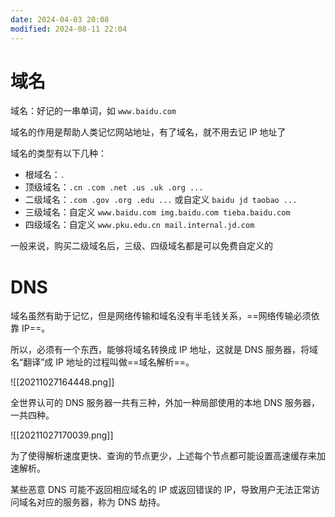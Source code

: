 ```yaml
---
date: 2024-04-03 20:08
modified: 2024-08-11 22:04
---
```


# 域名

域名：好记的一串单词，如 `www.baidu.com`

域名的作用是帮助人类记忆网站地址，有了域名，就不用去记 IP 地址了

域名的类型有以下几种：

- 根域名：`.`
- 顶级域名：`.cn .com .net .us .uk .org ...`
- 二级域名：`.com .gov .org .edu ...` 或自定义 `baidu jd taobao ...`
- 三级域名：自定义 `www.baidu.com img.baidu.com tieba.baidu.com`
- 四级域名：自定义 `www.pku.edu.cn mail.internal.jd.com`

一般来说，购买二级域名后，三级、四级域名都是可以免费自定义的

# DNS

域名虽然有助于记忆，但是网络传输和域名没有半毛钱关系，==网络传输必须依靠 IP==。

所以，必须有一个东西，能够将域名转换成 IP 地址，这就是 DNS 服务器，将域名“翻译”成 IP 地址的过程叫做==域名解析==。

![[20211027164448.png]]

全世界认可的 DNS 服务器一共有三种，外加一种局部使用的本地 DNS 服务器，一共四种。

![[20211027170039.png]]

为了使得解析速度更快、查询的节点更少，上述每个节点都可能设置高速缓存来加速解析。

某些恶意 DNS 可能不返回相应域名的 IP 或返回错误的 IP，导致用户无法正常访问域名对应的服务器，称为 DNS 劫持。
